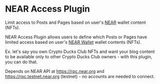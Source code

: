 NEAR Access Plugin
====================

Limit access to Posts and Pages based on user's [NEAR](https://www.near.co/) wallet content (NFTs).

NEAR Access Plugin allows users to define which Posts or Pages have limited access based on user's [NEAR Wallet](https://wallet.near.org/) wallet contents (NFTs).

Ex. let's say you own Crypto Ducks Club NFTs and want your blog content to be available only to other Crypto Ducks Club owners - with this plugin, you can do that.

Depends on NEAR API at https://rpc.near.org and https://rpc.testnet.near.org (testnet) - no accounts are needed to connect.